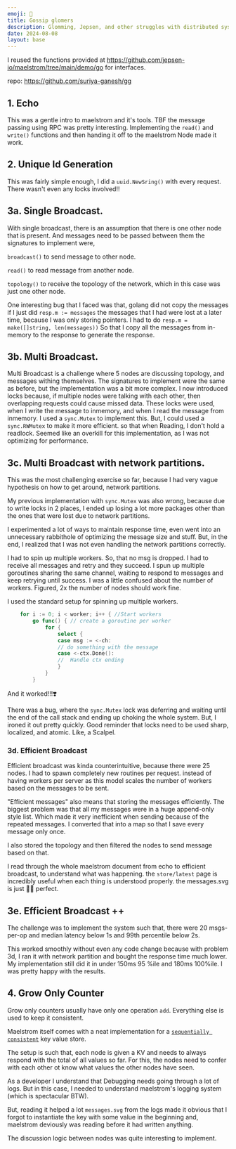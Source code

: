 ```yaml
---
emoji: 🍃
title: Gossip glomers
description: Glomming, Jepsen, and other struggles with distributed systems
date: 2024-08-08
layout: base
---
```




I reused the functions provided at https://github.com/jepsen-io/maelstrom/tree/main/demo/go
for interfaces.

repo: https://github.com/suriya-ganesh/gg


## 1. Echo

This was a gentle intro to maelstrom and it's tools. TBF the message passing using RPC was pretty interesting. Implementing the `read()` and `write()` functions and then handing it off to the maelstrom Node made it work.

## 2. Unique Id Generation

This was fairly simple enough, I did a `uuid.NewSring()` with every request. There wasn't even any locks involved!!

## 3a. Single Broadcast.

With single broadcast, there is an assumption that there is one other node that is present. And messages need to be passed between them the signatures to implement were,

`broadcast()` to send message to other node. 

`read()` to read message from another node.

`topology()` to receive the topology of the network, which in this case was just one other node.

One interesting bug that I faced was that, golang did not copy the messages if I just did `resp.m := messages` the messages that I had were lost at a later time, because I was only storing pointers. I had to do `resp.m = make([]string, len(messages))` So that I copy all the messages from in-memory to the response to generate the response.

## 3b. Multi Broadcast.

Multi Broadcast is a challenge where 5 nodes are discussing topology, and messages withing themselves. The signatures to implement were the same as before, but the implementation was a bit more complex.
I now introduced locks because, if multiple nodes were talking with each other, then overlapping requests could cause missed data. These locks were used, when I write the message to inmemory, and when I read the message from inmemory. I used a `sync.Mutex` to implement this. But, I could used a `sync.RWMutex` to make it more efficient. so that when Reading, I don't hold a readlock. Seemed like an overkill for this implementation, as I was not optimizing for performance.


## 3c. Multi Broadcast with network partitions.

This was the most challenging exercise so far, because I had very vague hypothesis on how to get around, network partitions.

My previous implementation with `sync.Mutex` was also wrong, because due to write locks in 2 places, I ended up losing a lot more packages other than the ones that were lost due to network partitions.

I experimented a lot of ways to maintain response time, even went into an unnecessary rabbithole of optimizing the message size and stuff. But, in the end, I realized that I was not even handling the network partitions correctly.

I had to spin up multiple workers. So, that no msg is dropped. I had to receive all messages and retry and they succeed. I spun up multiple goroutines sharing the same channel, waiting to respond to messages and keep retrying until success. I was a little confused about the number of workers. Figured, 2x the number of nodes should work fine.

I used the standard setup for spinning up multiple workers.

```go
	for i := 0; i < worker; i++ { //Start workers
		go func() { // create a goroutine per worker
            for {
                select {
                case msg := <-ch:
                // do something with the message
				case <-ctx.Done():
				//	Handle ctx ending
                }
			}
        }	
```

And it worked!!!❣️

There was a bug, where the `sync.Mutex` lock was deferring and waiting until the end of the call stack and ending up choking the whole system. But, I ironed it out pretty quickly. Good reminder that locks need to be used sharp, localized, and atomic. Like, a Scalpel.     


### 3d. Efficient Broadcast 

Efficient broadcast was kinda counterintuitive, because there were 25 nodes.
I had to spawn completely new routines per request. instead of having workers per server as this model scales the number of workers based on the messages to be sent.

"Efficient messages" also means that storing the messages efficiently. The biggest problem was that all my messages were in a huge append-only style list. Which made it very inefficient when sending because of the repeated messages. I converted that into a map so that I save every message only once.

I also stored the topology and then filtered the nodes to send message based on that.

I read through the whole maelstrom document from echo to efficient broadcast, to understand what was happening. the `store/latest` page is incredibly useful when each thing is understood properly. the messages.svg is just 🤌🏻 perfect.


## 3e. Efficient Broadcast ++

The challenge was to implement the system such that, there were 20 msgs-per-op and median latency below 1s and 99th percentile below 2s.

This worked smoothly without even any code change because with problem 3d, I ran it with network partition and bought the response time much lower. My implementation still did it in under 150ms 95 %ile and 180ms 100%ile. I was pretty happy with the results.

## 4. Grow Only Counter

Grow only counters usually have only one operation `add`. Everything else is used to keep it consistent.

Maelstrom itself comes with a neat implementation for a [`sequentially consistent`](./sequential_consistency) key value store.

The setup is such that, each node is given a KV and needs to always respond with the total of all values so far. For this, the nodes need to confer with each other ot know what values the other nodes have seen.

As a developer I understand that Debugging needs going through a lot of logs. But in this case, I needed to understand maelstrom's logging system (which is spectacular BTW).

But, reading it helped a lot `messages.svg` from the logs made it obvious that I forgot to instantiate the key with some value in the beginning and, maelstrom deviously was reading before it had written anything.

The discussion logic between nodes was quite interesting to implement.







